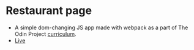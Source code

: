 # Restaurant page

- A simple dom-changing JS app made with webpack as a part of The Odin Project <a href ="https://www.theodinproject.com/lessons/javascript-restaurant-page">curriculum</a>.
- <a href="https://jacky32.github.io/JS-restaurant-page/">Live</a>
